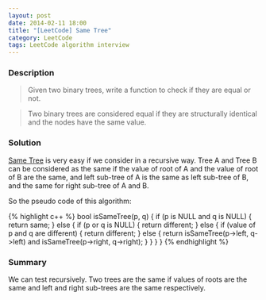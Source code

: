```yaml
---
layout: post
date: 2014-02-11 18:00
title: "[LeetCode] Same Tree"
category: LeetCode
tags: LeetCode algorithm interview
---
```


### Description
> Given two binary trees, write a function to check if they are equal or not.

> Two binary trees are considered equal if they are structurally identical and the nodes have the same value.

### Solution
[Same Tree](http://oj.leetcode.com/problems/same-tree/) is very easy if we consider in a recursive way. Tree A and Tree B can be considered as the same if the value of root of A and the value of root of B are the same, and left sub-tree of A is the same as left sub-tree of B, and the same for right sub-tree of A and B.

<!--more-->

So the pseudo code of this algorithm:

{% highlight c++ %}
bool isSameTree(p, q) {
    if (p is NULL and q is NULL) {
        return same;
    }
    else {
        if (p or q is NULL) {
            return different;
        }
        else {
            if (value of p and q are different) {
                return different;
            }
            else {
                return isSameTree(p->left, q->left) and isSameTree(p->right, q->right);
            }
        }
    }
}
{% endhighlight %}


### Summary
We can test recursively. Two trees are the same if values of roots are the same and left and right sub-trees are the same respectively.
